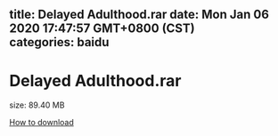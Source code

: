 
title: Delayed Adulthood.rar
date: Mon Jan 06 2020 17:47:57 GMT+0800 (CST)    
categories: baidu
---

# Delayed Adulthood.rar
size: 89.40 MB
 
 

[How to download](https://bpcam.bemobtrk.com/go/2ceec3aa-1ca2-46d6-b9ff-aaa5c184517c?jno=4957)